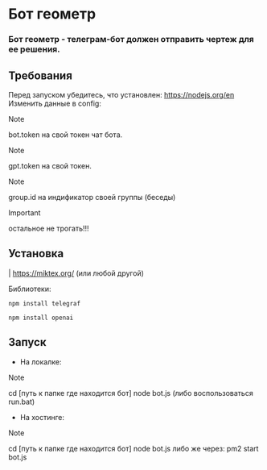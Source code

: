 # Бот геометр

### Бот геометр - телеграм-бот должен отправить чертеж для ее решения.

## Требования

Перед запуском убедитесь, что установлен: https://nodejs.org/en
Изменить данные в config:
> [!NOTE]
> bot.token на свой токен чат бота.

> [!NOTE]
> gpt.token на свой токен.

>[!NOTE]
> group.id на индификатор своей группы (беседы)
  
  > [!IMPORTANT]
  > остальное не трогать!!!

## Установка

| https://miktex.org/ (или любой другой)

Библиотеки:<br>
```
npm install telegraf
```
```
npm install openai
```

## Запуск

+ На локалке:

> [!NOTE]
>cd [путь к папке где находится бот]
>node bot.js (либо воспользоваться run.bat)

+ На хостинге:

> [!NOTE]
>cd [путь к папке где находится бот] 
node bot.js 
>либо же через: pm2 start bot.js 
